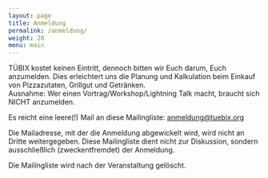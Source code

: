 ```yaml
---
layout: page
title: Anmeldung
permalink: /anmeldung/
weight: 20
menu: main
---
```


TÜBIX kostet keinen Eintritt, dennoch bitten wir Euch darum, Euch anzumelden.
Dies erleichtert uns die Planung und Kalkulation beim Einkauf von Pizzazutaten, Grillgut und Getränken.
<br/>Ausnahme: Wer einen Vortrag/Workshop/Lightning Talk macht, braucht sich NICHT anzumelden.

Es reicht eine leere(!) Mail an diese Mailingliste:
<a href="mailto:anmeldung@tuebix.org">anmeldung@tuebix.org</a>

Die Mailadresse, mit der die Anmeldung abgewickelt wird, wird nicht an Dritte weitergegeben.
Diese Mailingliste dient nicht zur Diskussion, sondern ausschließlich (zweckentfremdet) der Anmeldung.

Die Mailingliste wird nach der Veranstaltung gelöscht.
